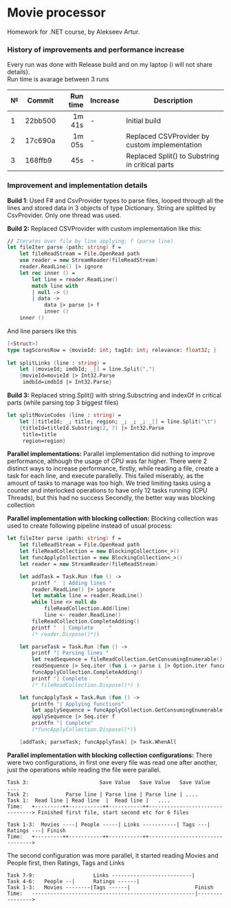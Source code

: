# Movie processor
Homework for .NET course, by Alekseev Artur.

### History of improvements and performance increase
Every run was done with Release build and on my laptop (i will not share details). <br>
Run time is avarage between 3 runs

| № | Commit  | Run time | Increase | Description                                     |
|---|---------|---------:|----------|-------------------------------------------------|
| 1 | 22bb500 |   1m 41s | -        | Initial build                                   |
| 2 | 17c690a |   1m 05s | -        | Replaced CSVProvider by custom implementation   |
| 3 | 168ffb9 |      45s | -        | Replaced Split() to Substring in critical parts |

### Improvement and implementation details

**Build 1**: Used F# and CsvProvider types to parse files, looped through all the lines and stored data in 3 objects of type Dictionary<T>. String are splitted by CsvProvider. Only one thread was used.

**Build 2:** Replaced CSVProvider with custom implementation like this:
```fsharp
// Iterates over file by line applying: f (parse line)
let fileIter parse (path: string) f =
    let fileReadStream = File.OpenRead path
    use reader = new StreamReader(fileReadStream)
    reader.ReadLine() |> ignore
    let rec inner () =
        let line = reader.ReadLine()
        match line with
        | null -> ()
        | data ->
            data |> parse |> f
            inner ()
    inner ()
```

And line parsers like this
```fsharp
[<Struct>]
type tagScoresRow = {movieId: int; tagId: int; relevance: float32; }
    
let splitLinks (line : string) =
    let [|movieId; imdbId; _|] = line.Split(",")
    {movieId=movieId |> Int32.Parse
     imdbId=imdbId |> Int32.Parse}
```

**Build 3:** Replaced string.Split() with string.Subsctring and indexOf in critical parts (while parsing top 3 biggest files)
```fsharp
let splitMovieCodes (line : string) =
    let [|titleId; _; title; region; _; _; _; _|] = line.Split("\t")
    {titleId=titleId.Substring(2, 7) |> Int32.Parse
     title=title
     region=region}
```

**Parallel implementations:** Parallel implementation did nothing to improve performance, although the usage of CPU was far higher. 
There were 2 distinct ways to increase performance, firstly, while reading a file, create a task for each line, and execute parallelly. This failed miserably, as the amount of tasks to manage was too high.
We tried limiting tasks using a counter and interlocked operations to have only 12 tasks running (CPU Threads), but this had no success
Secondly, the better way was blocking collection

**Parallel implementation with blocking collection:** Blocking collection was used to create following pipeline instead of usual process:
```fsharp
let fileIter parse (path: string) f =
    let fileReadStream = File.OpenRead path
    let fileReadCollection = new BlockingCollection<_>()
    let funcApplyCollection = new BlockingCollection<_>()
    let reader = new StreamReader(fileReadStream)

    let addTask = Task.Run (fun () ->
        printf "  | Adding lines "
        reader.ReadLine() |> ignore
        let mutable line = reader.ReadLine()
        while line <> null do
            fileReadCollection.Add(line)
            line <- reader.ReadLine()
        fileReadCollection.CompleteAdding()
        printf "  | Complete     "
        (* reader.Dispose()*))

    let parseTask = Task.Run (fun () ->
        printf "| Parsing lines "
        let readSequence = fileReadCollection.GetConsumingEnumerable()
        readSequence |> Seq.iter (fun i -> parse i |> Option.iter funcApplyCollection.Add)
        funcApplyCollection.CompleteAdding()
        printf "| Complete      "
        (* fileReadCollection.Dispose()*) )

    let funcApplyTask = Task.Run (fun () ->
        printfn "| Applying functions"
        let applySequence = funcApplyCollection.GetConsumingEnumerable()
        applySequence |> Seq.iter f
        printfn "| Complete"
        (*funcApplyCollection.Dispose()*))

    [addTask; parseTask; funcApplyTask] |> Task.WhenAll
```

**Parallel implementation with blocking collection configurations:**
There were two configurations, in first one every file was read one after another, just the operations while reading the file were parallel.
```
Task 3:                       Save Value   Save Value   Save Value ....
Task 2:            Parse line | Parse line | Parse line | ....
Task 1:  Read line | Read line  |  Read line |   ....
Time:   +---------++-----------++-----------++--------------------------------> Finished first file, start second etc for 6 files

Task 1-3:  Movies ----| People -----| Links -----------| Tags ---| Ratings ---| Finish
Time:   +---------++-----------++-----------++--------------------------------> 
```
The second configuration was more parallel, it started reading Movies and People first, then Ratings, Tags and Links
```
Task 7-9:                   Links --------------------------|
Task 4-6:   People --|      Ratings ------|
Task 1-3:   Movies --------|Tags ------|                     Finish
Time:   -----------------------------------------------------|----------------> 
```
